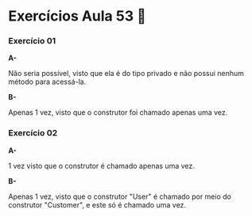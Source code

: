 # Exercícios Aula 53  :memo:  

### Exercício 01

**A-** 

Não seria possível, visto que ela é do tipo privado e não possui nenhum método para acessá-la.

**B-**

Apenas 1 vez, visto que o construtor foi chamado apenas uma vez.

### Exercício 02

**A-** 

1 vez visto que o construtor é chamado apenas uma vez.

**B-**

Apenas 1 vez, visto que o construtor "User" é chamado por meio do construtor "Customer", e este só é chamado uma vez.